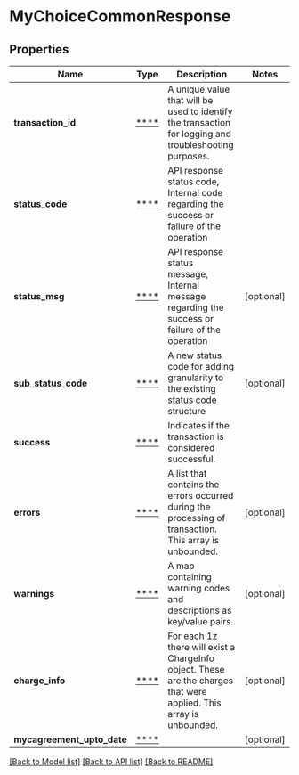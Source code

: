 # MyChoiceCommonResponse

## Properties
Name | Type | Description | Notes
------------ | ------------- | ------------- | -------------
**transaction_id** | [****](.md) | A unique value that will be used to identify the transaction for logging and troubleshooting purposes. | 
**status_code** | [****](.md) | API response status code, Internal code regarding the success or failure of the operation | 
**status_msg** | [****](.md) | API response status message, Internal message regarding the success or failure of the operation | [optional] 
**sub_status_code** | [****](.md) | A new status code for adding granularity to the existing status code structure | [optional] 
**success** | [****](.md) | Indicates if the transaction is considered successful. | 
**errors** | [****](.md) | A list that contains the errors occurred during the processing of transaction. This array is unbounded. | [optional] 
**warnings** | [****](.md) | A map containing warning codes and descriptions as key/value pairs. | [optional] 
**charge_info** | [****](.md) | For each 1z there will exist a ChargeInfo object. These are the charges that were applied. This array is unbounded. | [optional] 
**mycagreement_upto_date** | [****](.md) |  | [optional] 

[[Back to Model list]](../../README.md#documentation-for-models) [[Back to API list]](../../README.md#documentation-for-api-endpoints) [[Back to README]](../../README.md)

